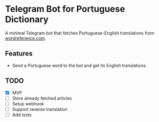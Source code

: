 # Telegram Bot for Portuguese Dictionary 

A minimal Telegram bot that fetches Portuguese-English translations from [wordreference.com](https://www.wordreference.com/pten/).

## Features

- Send a Portuguese word to the bot and get its English translations.

## TODO

- [x] MVP 
- [ ] Store already fetched articles
- [ ] Setup webhook
- [ ] Support reverse translation
- [ ] Add tests